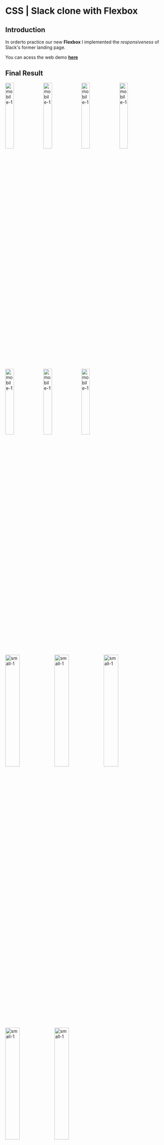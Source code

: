 # CSS | Slack clone with Flexbox

## Introduction

In orderto practice our new **Flexbox** I implemented the *responsiveness* of Slack's former landing page. 

You can acess the web demo **[here](https://togeri.github.io/lab-css-flexbox-slack/)**


## Final Result
<img src="https://user-images.githubusercontent.com/23629340/33178991-38f26dcc-d068-11e7-8ebd-3e0ef8d72ad4.gif" alt="mobile-1" style="width:23%">


<img src="https://user-images.githubusercontent.com/23629340/33178659-3a19db82-d067-11e7-85a5-62eeb67a0645.png" alt="mobile-1" style="width:23%">

<img src="https://user-images.githubusercontent.com/23629340/33178689-508d3b48-d067-11e7-9b9f-e6548b71cecd.png" alt="mobile-1" style="width:23%">

<img src="https://user-images.githubusercontent.com/23629340/33178733-685542ac-d067-11e7-8a72-39ac499bf0f4.png" alt="mobile-1" style="width:23%">

<img src="https://user-images.githubusercontent.com/23629340/33178749-6e4442bc-d067-11e7-9d0b-b141b790baa0.png" alt="mobile-1" style="width:23%">

<img src="https://user-images.githubusercontent.com/23629340/33178753-74a135de-d067-11e7-8e96-6b27ea3f258f.png" alt="mobile-1" style="width:23%">

<img src="https://user-images.githubusercontent.com/23629340/33178771-7cf0f440-d067-11e7-9676-0a61eb7c8568.png" alt="mobile-1" style="width:23%">

<img src="https://user-images.githubusercontent.com/23629340/33179399-8b29965a-d069-11e7-881a-667a1ca65f09.gif" alt="small-1" style="width:30%">

<img src="https://user-images.githubusercontent.com/23629340/33179329-53cf51fe-d069-11e7-8445-fd29ea7f72b7.png" alt="small-1" style="width:30%">

<img src="https://user-images.githubusercontent.com/23629340/33179319-4baeedc2-d069-11e7-8b93-9faf914bf856.png" alt="small-1" style="width:30%">

<img src="https://user-images.githubusercontent.com/23629340/33179312-433f1374-d069-11e7-86e9-cc329b545dbc.png" alt="small-1" style="width:30%">

<img src="https://user-images.githubusercontent.com/23629340/33179339-5a8e8f28-d069-11e7-909b-045ee2f6126b.png" alt="small-1" style="width:30%">


<img src="https://user-images.githubusercontent.com/23629340/33180156-17eac5e4-d06c-11e7-85b6-60197aa9ec48.gif" alt="medium-1" style="width:50%">


<img src="https://user-images.githubusercontent.com/23629340/33180433-f5016870-d06c-11e7-96d4-ac6e08ccd008.gif" alt="medium-1" style="width:48%">

<img src="https://user-images.githubusercontent.com/23629340/33180340-a19dc6f6-d06c-11e7-9ab6-a6090940d613.png" alt="medium-1" style="width:48%">

<img src="https://user-images.githubusercontent.com/23629340/33180353-b49700b0-d06c-11e7-9e87-e54735699ad5.png" alt="medium-1" style="width:48%">

<img src="https://user-images.githubusercontent.com/23629340/33180357-bda7665e-d06c-11e7-8a2f-4d647de32944.png" alt="medium-1" style="width:48%">

